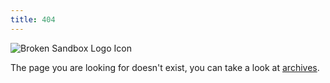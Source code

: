 ```yaml
---
title: 404
---
```


![Broken Sandbox Logo Icon](/logo.gif "Broken Sandbox Logo")

The page you are looking for doesn't exist, you can take a look at <a href="/archive.html">archives</a>. 